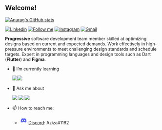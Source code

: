 ## Welcome!
<!-- [![Omid Nikrah StackOverflow](https://github-readme-stackoverflow.vercel.app/?userID=3434970)](https://stackoverflow.com/users/3434970/shady-aziza)<img src="https://cr-ss-service.azurewebsites.net/api/ScreenShot?widget=summary&username=shadyaziza&badges=2&show-avatar=false&width:80"/>
<!-- [![Anurag's GitHub stats](https://github-readme-stats.vercel.app/api?username=shadyaziza)](https://github.com/anuraghazra/github-readme-stats) --> 

[![Anurag's GitHub stats](https://github-readme-stats.vercel.app/api?username=shadyaziza&count_private=true&hide=stars,prs,issues,contribs)](https://github.com/anuraghazra/github-readme-stats)

[![Linkedin](https://img.shields.io/badge/-LinkedIn-blue?style=flat&logo=Linkedin&logoColor=white)](https://www.linkedin.com/in/shadyaziza)
[<img src="https://img.shields.io/github/followers/shadyaziza?label=follow&style=social" height="22" title="Follow me" />](https://github.com/shadyaziza) 
[![Instagram](https://img.shields.io/badge/-Instagram-c13584?style=flat&labelColor=c13584&logo=instagram&logoColor=white)](https://www.instagram.com/shadyaziza)
[![Gmail](https://img.shields.io/badge/-Gmail-c14438?style=flat&logo=Gmail&logoColor=white)](mailto:shadyaziza@gmail.com)


__Progressive__ software development team member skilled at optimizing designs based on current
and expected demands. Work effectively in high-pressure environments to meet challenging design
standards and schedule targets. Expert in programming languages and design tools such as Dart (__Flutter__)
and __Figma__.



- 🌱 I’m currently learning

   <img src="https://cdn.jsdelivr.net/gh/devicons/devicon/icons/go/go-original.svg" height="50"/></code><img src="https://cdn.jsdelivr.net/gh/devicons/devicon/icons/graphql/graphql-plain-wordmark.svg" height="50" /></code>


- 💬 Ask me about 

  <img src="https://cdn.jsdelivr.net/gh/devicons/devicon/icons/flutter/flutter-original.svg" height="50"/></code>
  <img src="https://cdn.jsdelivr.net/gh/devicons/devicon/icons/dart/dart-original.svg" height="50" /></code>
  <img src="https://cdn.jsdelivr.net/gh/devicons/devicon/icons/figma/figma-original.svg" height="50" /></code>

- 📫 How to reach me: 
   - <a><img height="25" src="https://raw.githubusercontent.com/github/explore/80688e429a7d4ef2fca1e82350fe8e3517d3494d/topics/discord/discord.png"> [Discord](https://discord.com/): Aziza#1182 </a>




